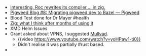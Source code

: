 - [Interesting, Roc rewrites its compiler.... in zig.](https://gist.github.com/rtfeldman/77fb430ee57b42f5f2ca973a3992532f)
- [Pigweed Blog #8: Migrating pigweed.dev to Bazel &#8212; Pigweed](https://pigweed.dev/docs/blog/08-bazel-docgen.html)
- Blood Test done for Dr Mayer #health
- [Zig; what I think after months of using it](https://strongly-typed-thoughts.net/blog/zig-2025)
- XMD Helm Issues
- Grant asked about VPNS, I suggested [Mullvad](https://mullvad.net/en).
	- {{video https://www.youtube.com/watch?v=yoHPaw1-ti0}}
	- Didn't realise it was partially #rust based.
-